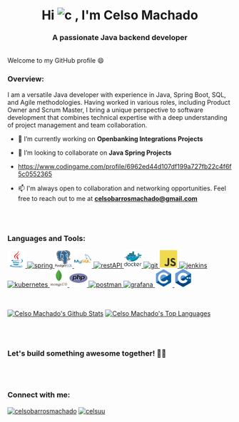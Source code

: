 <h1 align="center">Hi <img src="https://github.com/celsu/celsu/assets/130976830/af95f292-fb76-401e-8109-f10ab1fe838d" alt="c" width="70" height="70"/>
  , I'm Celso Machado</h1>


<h3 align="center">A passionate Java backend developer</h3>
<br>
Welcome to my GitHub profile 😄

<h3 align="left">Overview: </h3>
I am a versatile Java developer with experience in Java, Spring Boot, SQL, and Agile methodologies. Having worked in various roles, including Product Owner and Scrum Master, I bring a unique perspective to software development that combines technical expertise with a deep understanding of project management and team collaboration.

- 🔭 I’m currently working on **Openbanking Integrations Projects**

- 👯 I’m looking to collaborate on **Java Spring Projects**
  
- https://www.codingame.com/profile/6962ed44d107df199a727fb22c4f6f5c0552365

- 📫 I'm always open to collaboration and networking opportunities. Feel free to reach out to me at **celsobarrosmachado@gmail.com**

<br><br>

<h3 align="left">Languages and Tools:</h3>
<p align="left"> 
  <a href="https://www.java.com" target="_blank" rel="noreferrer"> 
    <img src="https://raw.githubusercontent.com/devicons/devicon/master/icons/java/java-original.svg" alt="java" width="40" height="40"/>
  <a href="https://spring.io/" target="_blank" rel="noreferrer"> 
    <img src="https://www.vectorlogo.zone/logos/springio/springio-icon.svg" alt="spring" width="40" height="40"/>
  <a href="https://www.postgresql.org" target="_blank" rel="noreferrer"> 
    <img src="https://raw.githubusercontent.com/devicons/devicon/master/icons/postgresql/postgresql-original-wordmark.svg" alt="postgresql" width="40" height="40"/>
  <a href="https://www.mysql.com/" target="_blank" rel="noreferrer"> 
    <img src="https://raw.githubusercontent.com/devicons/devicon/master/icons/mysql/mysql-original-wordmark.svg" alt="mysql" width="40" height="40"/>
  <a href="" target="_blank" rel="noreferrer"> 
    <img src="https://github.com/celsu/celsu/assets/130976830/c07bbc4b-9dd1-49dd-b466-7ba04223df2b" alt="restAPI" width="40" height="40"/>
  <a href="https://www.docker.com/" target="_blank" rel="noreferrer"> 
    <img src="https://raw.githubusercontent.com/devicons/devicon/master/icons/docker/docker-original-wordmark.svg" alt="docker" width="40" height="40"/>
  <a href="https://git-scm.com/" target="_blank" rel="noreferrer"> 
    <img src="https://www.vectorlogo.zone/logos/git-scm/git-scm-icon.svg" alt="git" width="40" height="40"/>
  <a href="https://developer.mozilla.org/en-US/docs/Web/JavaScript" target="_blank" rel="noreferrer"> 
    <img src="https://raw.githubusercontent.com/devicons/devicon/master/icons/javascript/javascript-original.svg" alt="javascript" width="40" height="40"/>
  <a href="https://www.jenkins.io" target="_blank" rel="noreferrer"> 
    <img src="https://www.vectorlogo.zone/logos/jenkins/jenkins-icon.svg" alt="jenkins" width="40" height="40"/>
  <a href="https://kubernetes.io" target="_blank" rel="noreferrer"> 
    <img src="https://www.vectorlogo.zone/logos/kubernetes/kubernetes-icon.svg" alt="kubernetes" width="40" height="40"/>
  <a href="https://www.mongodb.com/" target="_blank" rel="noreferrer"> 
    <img src="https://raw.githubusercontent.com/devicons/devicon/master/icons/mongodb/mongodb-original-wordmark.svg" alt="mongodb" width="40" height="40"/>
  <a href="https://www.php.net" target="_blank" rel="noreferrer"> 
    <img src="https://raw.githubusercontent.com/devicons/devicon/master/icons/php/php-original.svg" alt="php" width="40" height="40"/>
  <a href="https://postman.com" target="_blank" rel="noreferrer"> 
    <img src="https://www.vectorlogo.zone/logos/getpostman/getpostman-icon.svg" alt="postman" width="40" height="40"/>
 
  <a href="https://grafana.com" target="_blank" rel="noreferrer"> 
    <img src="https://www.vectorlogo.zone/logos/grafana/grafana-icon.svg" alt="grafana" width="40" height="40"/>
  <a href="https://www.cprogramming.com/" target="_blank" rel="noreferrer"> 
    <img src="https://raw.githubusercontent.com/devicons/devicon/master/icons/c/c-original.svg" alt="c" width="40" height="40"/>
  <a href="https://www.w3schools.com/cpp/" target="_blank" rel="noreferrer"> 
      <img src="https://raw.githubusercontent.com/devicons/devicon/master/icons/cplusplus/cplusplus-original.svg" alt="cplusplus" width="40" height="40"/>
  </p>
<br><br>

<a> 
  <a href="https://github.com/celsu">
    <img alt="Celso Machado's Github Stats" src="https://denvercoder1-github-readme-stats.vercel.app/api?username=celsu&show_icons=true&count_private=true&theme=react&border_color=7F3FBF&bg_color=0D1117&title_color=F85D7F&icon_color=F8D866" height="192px" width="49.5%"/></a>
  <a href="https://github.com/celsu">
    <img alt="Celso Machado's Top Languages" src="https://denvercoder1-github-readme-stats.vercel.app/api/top-langs/?username=celsu&langs_count=8&layout=compact&theme=react&border_color=7F3FBF&bg_color=0D1117&title_color=F85D7F&icon_color=F8D866" height="192px" width="49.5%"/></a>
  <br/>
</a>


<br/><br>
<h3> Let's build something awesome together! 🚀🚀</h3>
<br><br>

<h3 align="left">Connect with me:</h3>
<p align="left">
<a href="https://linkedin.com/in/celsobarrosmachado" target="blank"><img align="center" src="https://raw.githubusercontent.com/rahuldkjain/github-profile-readme-generator/master/src/images/icons/Social/linked-in-alt.svg" alt="celsobarrosmachado" height="30" width="40" /></a>
<a href="https://instagram.com/celsuu" target="blank"><img align="center" src="https://raw.githubusercontent.com/rahuldkjain/github-profile-readme-generator/master/src/images/icons/Social/instagram.svg" alt="celsuu" height="30" width="40" /></a>
</p>



